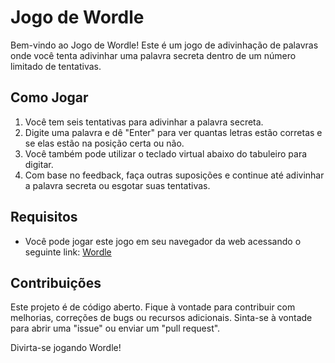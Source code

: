 # Jogo de Wordle

Bem-vindo ao Jogo de Wordle! Este é um jogo de adivinhação de palavras onde você tenta adivinhar uma palavra secreta dentro de um número limitado de tentativas.

## Como Jogar

1. Você tem seis tentativas para adivinhar a palavra secreta.
2. Digite uma palavra e dê "Enter" para ver quantas letras estão corretas e se elas estão na posição certa ou não.
3. Você também pode utilizar o teclado virtual abaixo do tabuleiro para digitar.
4. Com base no feedback, faça outras suposições e continue até adivinhar a palavra secreta ou esgotar suas tentativas.

## Requisitos

- Você pode jogar este jogo em seu navegador da web acessando o seguinte link: [Wordle](https://wordle-eta-rosy.vercel.app/)

## Contribuições

Este projeto é de código aberto. Fique à vontade para contribuir com melhorias, correções de bugs ou recursos adicionais. Sinta-se à vontade para abrir uma "issue" ou enviar um "pull request".

Divirta-se jogando Wordle!

